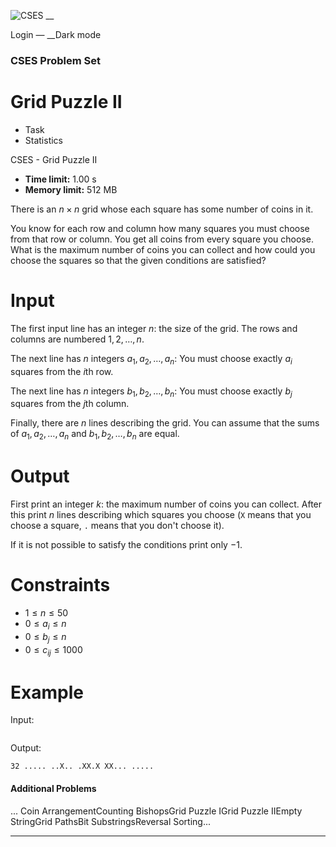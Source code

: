 ![CSES](/logo.png?1) __

Login — __Dark mode

### CSES Problem Set

# Grid Puzzle II

  * Task
  * Statistics

CSES - Grid Puzzle II

  * **Time limit:** 1.00 s
  * **Memory limit:** 512 MB

There is an $n \times n$ grid whose each square has some number of coins in
it.

You know for each row and column how many squares you must choose from that
row or column. You get all coins from every square you choose. What is the
maximum number of coins you can collect and how could you choose the squares
so that the given conditions are satisfied?

# Input

The first input line has an integer $n$: the size of the grid. The rows and
columns are numbered $1,2,\dots,n$.

The next line has $n$ integers $a_1,a_2,\ldots,a_n$: You must choose exactly
$a_i$ squares from the $i$th row.

The next line has $n$ integers $b_1,b_2,\ldots,b_n$: You must choose exactly
$b_j$ squares from the $j$th column.

Finally, there are $n$ lines describing the grid. You can assume that the sums
of $a_1,a_2,\ldots,a_n$ and $b_1,b_2,\ldots,b_n$ are equal.

# Output

First print an integer $k$: the maximum number of coins you can collect. After
this print $n$ lines describing which squares you choose (`X` means that you
choose a square, `.` means that you don't choose it).

If it is not possible to satisfy the conditions print only $-1$.

# Constraints

  * $1 \le n \le 50$
  * $0 \le a_i \le n$
  * $0 \le b_j \le n$
  * $0 \le c_{ij} \le 1000$

# Example

Input:

``` 5 0 1 3 2 0 1 2 2 0 1 2 5 1 5 1 0 2 5 1 2 3 8 9 3 5 1 4 3 7 3 0 3 6 2 8
```

Output:

``` 32 ..... ..X.. .XX.X XX... ..... ```

#### Additional Problems

... Coin ArrangementCounting BishopsGrid Puzzle IGrid Puzzle IIEmpty
StringGrid PathsBit SubstringsReversal Sorting...

* * *

